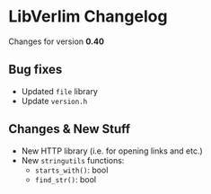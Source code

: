 # LibVerlim Changelog

Changes for version **0.40**

## Bug fixes
* Updated `file` library
* Update `version.h`

## Changes & New Stuff
* New HTTP library (i.e. for opening links and etc.)
* New `stringutils` functions:
	+ `starts_with()`: bool
	+ `find_str()`: bool
